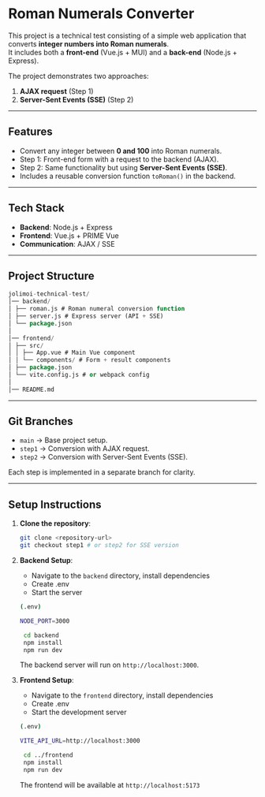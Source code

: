 # Roman Numerals Converter

This project is a technical test consisting of a simple web application that converts **integer numbers into Roman numerals**.  
It includes both a **front-end** (Vue.js + MUI) and a **back-end** (Node.js + Express).  

The project demonstrates two approaches:  
1. **AJAX request** (Step 1)  
2. **Server-Sent Events (SSE)** (Step 2)  

---

## Features
- Convert any integer between **0 and 100** into Roman numerals.  
- Step 1: Front-end form with a request to the backend (AJAX).  
- Step 2: Same functionality but using **Server-Sent Events (SSE)**.  
- Includes a reusable conversion function `toRoman()` in the backend.  

---

## Tech Stack
- **Backend**: Node.js + Express  
- **Frontend**: Vue.js + PRIME Vue  
- **Communication**: AJAX / SSE  

---

## Project Structure
```sql
jolimoi-technical-test/
│── backend/
│ ├── roman.js # Roman numeral conversion function
│ ├── server.js # Express server (API + SSE)
│ └── package.json
│
│── frontend/
│ ├── src/
│ │ ├── App.vue # Main Vue component
│ │ └── components/ # Form + result components
│ ├── package.json
│ └── vite.config.js # or webpack config
│
│── README.md
```
---

## Git Branches
- `main` → Base project setup.  
- `step1` → Conversion with AJAX request.  
- `step2` → Conversion with Server-Sent Events (SSE).  

Each step is implemented in a separate branch for clarity.  

---

## Setup Instructions

1. **Clone the repository**:  
   ```bash
   git clone <repository-url>
   git checkout step1 # or step2 for SSE version
   ```

2. **Backend Setup**:  

    - Navigate to the `backend` directory, install dependencies
    - Create .env 
    - Start the server

    ```bash
    (.env)

    NODE_PORT=3000
    ``` 

   ```bash
    cd backend
    npm install
    npm run dev
   ```

    The backend server will run on `http://localhost:3000`.

3. **Frontend Setup**:

    - Navigate to the `frontend` directory, install dependencies
    - Create .env
    - Start the development server

    ```bash
    (.env)

    VITE_API_URL=http://localhost:3000
    ```
    
   ```bash
    cd ../frontend
    npm install
    npm run dev
   ```

    The frontend will be available at `http://localhost:5173` 
